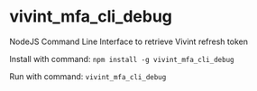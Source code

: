 # vivint_mfa_cli_debug
NodeJS Command Line Interface to retrieve Vivint refresh token

Install with command: `npm install -g vivint_mfa_cli_debug`

Run with command: `vivint_mfa_cli_debug`
